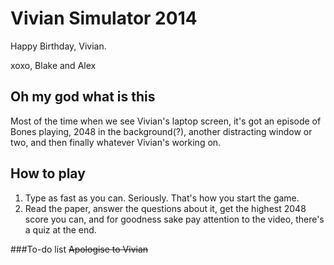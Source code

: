
# Vivian Simulator 2014

Happy Birthday, Vivian.

xoxo,
Blake and Alex

## Oh my god what is this
Most of the time when we see Vivian's laptop screen, it's got an episode of Bones playing, 2048 in the background(?), another distracting window or two, and then finally whatever Vivian's working on.

## How to play
1. Type as fast as you can. Seriously. That's how you start the game.
2. Read the paper, answer the questions about it, get the highest 2048 score you can, and for goodness sake pay attention to the video, there's a quiz at the end.

###To-do list
~~Apologise to Vivian~~


